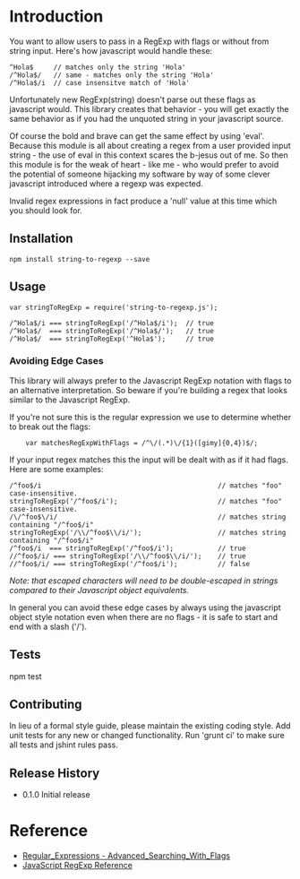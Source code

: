 # Introduction

You want to allow users to pass in a RegExp with flags or without from string input.  Here's how javascript would
handle these:

    ^Hola$     // matches only the string 'Hola'
    /^Hola$/   // same - matches only the string 'Hola'
    /^Hola$/i  // case insensitve match of 'Hola'

Unfortunately new RegExp(string) doesn't parse out these flags as javascript would.  This library creates that
behavior - you will get exactly the same behavior as if you had the unquoted string in your javascript source.

Of course the bold and brave can get the same effect by using 'eval'.  Because this module is all about creating a regex from a user provided input string - the use of eval in this context scares the b-jesus out of me. So then this module is for the weak of heart - like me - who would prefer to avoid the potential of someone hijacking my software by way of some clever javascript introduced where a regexp was expected.

Invalid regex expressions in fact produce a 'null' value at this time which you should look for.

## Installation

    npm install string-to-regexp --save

## Usage

    var stringToRegExp = require('string-to-regexp.js');

    /^Hola$/i === stringToRegExp('/^Hola$/i');  // true
    /^Hola$/  === stringToRegExp('/^Hola$/');   // true
    /^Hola$/  === stringToRegExp('^Hola$');     // true


### Avoiding Edge Cases

This library will always prefer to the Javascript RegExp notation with flags to an alternative interpretation. So beware if you're building a regex that looks similar to the Javascript RegExp.

If you're not sure this is the regular expression we use to determine whether to break out the flags:

        var matchesRegExpWithFlags = /^\/(.*)\/{1}([gimy]{0,4})$/;

If your input regex matches this the input will be dealt with as if it had flags.  Here are some examples:

    /^foo$/i                                            // matches "foo" case-insensitive.
    stringToRegExp('/^foo$/i');                         // matches "foo" case-insensitive.
    /\/^foo$\/i/                                        // matches string containing "/^foo$/i"
    stringToRegExp('/\\/^foo$\\/i/');                   // matches string containing "/^foo$/i"
    /^foo$/i  === stringToRegExp('/^foo$/i');           // true
    //^foo$/i/ === stringToRegExp('/\\/^foo$\\/i/');    // true
    //^foo$/i/ === stringToRegExp('/^foo$/i');          // false

_Note: that escaped characters will need to be double-escaped in strings compared to their Javascript object
equivalents._

In general you can avoid these edge cases by always using the javascript object style notation even when there are no
flags - it is safe to start and end with a slash ('/').

## Tests

  npm test

## Contributing

In lieu of a formal style guide, please maintain the existing coding style. Add unit tests for any new or changed functionality. Run 'grunt ci' to make sure all tests and jshint rules pass.

## Release History

* 0.1.0 Initial release

# Reference

* [Regular_Expressions - Advanced_Searching_With_Flags](https://developer.mozilla.org/en-US/docs/Web/JavaScript/Guide/Regular_Expressions#Advanced_Searching_With_Flags)
* [JavaScript RegExp Reference](http://www.w3schools.com/jsref/jsref_obj_regexp.asp)
